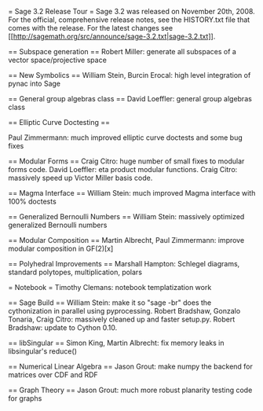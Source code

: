 = Sage 3.2 Release Tour =
Sage 3.2 was released on November 20th, 2008. For the official, comprehensive release notes, see the HISTORY.txt file that comes with the release. For the latest changes see [[http://sagemath.org/src/announce/sage-3.2.txt|sage-3.2.txt]].

== Subspace generation ==
Robert Miller: generate all subspaces of a vector space/projective space

== New Symbolics ==
William Stein, Burcin Erocal: high level integration of pynac into Sage


== General group algebras class ==
David Loeffler: general group algebras class

== Elliptic Curve Doctesting ==

Paul Zimmermann: much improved elliptic curve doctests and some bug fixes


== Modular Forms ==
Craig Citro: huge number of small fixes to modular forms code.
David Loeffler: eta product modular functions.
Craig Citro: massively speed up Victor Miller basis code.

== Magma Interface ==
William Stein: much improved Magma interface with 100% doctests

== Generalized Bernoulli Numbers ==
William Stein: massively optimized generalized Bernoulli numbers

== Modular Composition ==
Martin Albrecht, Paul Zimmermann: improve modular composition in GF(2)[x]

== Polyhedral Improvements ==
Marshall Hampton: Schlegel diagrams, standard polytopes, multiplication, polars

= Notebook =
Timothy Clemans: notebook templatization work

== Sage Build ==
William Stein: make it so "sage -br" does the cythonization in parallel using pyprocessing.
Robert Bradshaw, Gonzalo Tonaria, Craig Citro: massively cleaned up and faster setup.py.
Robert Bradshaw: update to Cython 0.10.

== libSingular ==
Simon King, Martin Albrecht: fix memory leaks in libsingular's reduce() 

== Numerical Linear Algebra ==
Jason Grout: make numpy the backend for matrices over CDF and RDF

== Graph Theory ==
Jason Grout: much more robust planarity testing code for graphs
